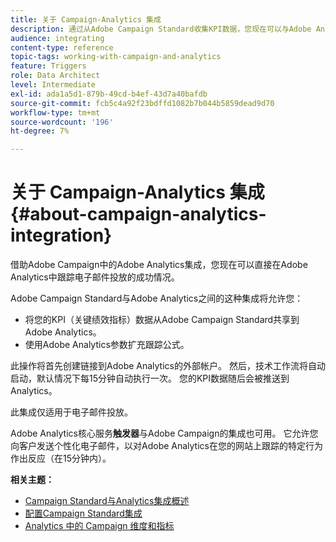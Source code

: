 ```yaml
---
title: 关于 Campaign-Analytics 集成
description: 通过从Adobe Campaign Standard收集KPI数据，您现在可以与Adobe Analytics共享促销活动数据，以从Adobe Campaign衡量电子邮件营销量度。
audience: integrating
content-type: reference
topic-tags: working-with-campaign-and-analytics
feature: Triggers
role: Data Architect
level: Intermediate
exl-id: ada1a5d1-879b-49cd-b4ef-43d7a40bafdb
source-git-commit: fcb5c4a92f23bdffd1082b7b044b5859dead9d70
workflow-type: tm+mt
source-wordcount: '196'
ht-degree: 7%

---
```


# 关于 Campaign-Analytics 集成{#about-campaign-analytics-integration}

借助Adobe Campaign中的Adobe Analytics集成，您现在可以直接在Adobe Analytics中跟踪电子邮件投放的成功情况。

Adobe Campaign Standard与Adobe Analytics之间的这种集成将允许您：

* 将您的KPI（关键绩效指标）数据从Adobe Campaign Standard共享到Adobe Analytics。
* 使用Adobe Analytics参数扩充跟踪公式。

此操作将首先创建链接到Adobe Analytics的外部帐户。 然后，技术工作流将自动启动，默认情况下每15分钟自动执行一次。 您的KPI数据随后会被推送到Analytics。

此集成仅适用于电子邮件投放。

Adobe Analytics核心服务&#x200B;**触发器**&#x200B;与Adobe Campaign的集成也可用。 它允许您向客户发送个性化电子邮件，以对Adobe Analytics在您的网站上跟踪的特定行为作出反应（在15分钟内）。

**相关主题：**

* [Campaign Standard与Analytics集成概述](https://experienceleague.adobe.com/docs/analytics/integration/adobe-campaign.html?lang=zh-Hans)
* [配置Campaign Standard集成](https://experienceleague.adobe.com/docs/campaign-standard/using/integrating-with-adobe-cloud/working-with-campaign-and-analytics/configure-campaign-analytics-integration.html?lang=zh-Hans)
* [Analytics 中的 Campaign 维度和指标](../../integrating/using/campaign-dimensions-and-metrics-in-analytics.md)
